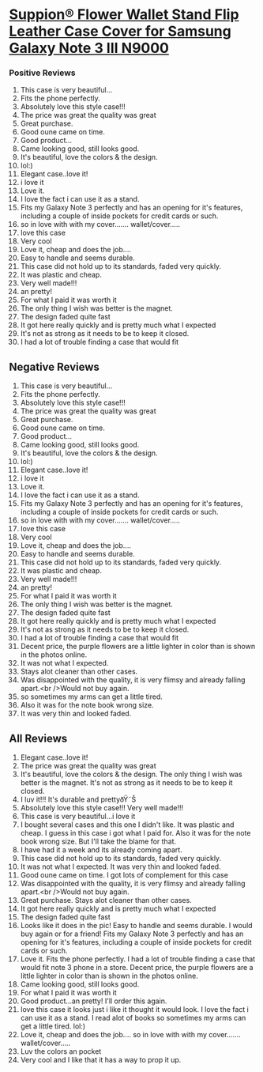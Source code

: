 # [Suppion® Flower Wallet Stand Flip Leather Case Cover for Samsung Galaxy Note 3 III N9000](https://products.checkmycream.com/products/Suppion(r)-Flower-Wallet-Stand-Flip-Leather-Case-Cover-for-Samsung-Galaxy-Note-3-III-N9000.html)

### Positive Reviews

<ol>
      <li>This case is very beautiful...</li>
      <li>Fits the phone perfectly.</li>
      <li>Absolutely love this style case!!!</li>
      <li>The price was great the quality  was great</li>
      <li>Great purchase.</li>
      <li>Good oune came on time.</li>
      <li>Good product...</li>
      <li>Came looking good, still looks good.</li>
      <li>It&#x27;s beautiful, love the colors &amp; the design.</li>
      <li>lol:)</li>
      <li>Elegant case..love it!</li>
      <li>i love it</li>
      <li>Love it.</li>
      <li>I love the fact i can use it as a stand.</li>
      <li>Fits my Galaxy Note 3 perfectly and has an opening for it&#x27;s features, including a couple of inside pockets for credit cards or such.</li>
      <li>so in love with with my cover....... wallet/cover.....</li>
      <li>love this case</li>
      <li>Very cool</li>
      <li>Love it, cheap and does the job....</li>
      <li>Easy to handle and seems durable.</li>
      <li>This case did not hold up to its standards,  faded very quickly.</li>
      <li>It was plastic and cheap.</li>
      <li>Very well made!!!</li>
      <li>an pretty!</li>
      <li>For what I paid it was worth it</li>
      <li>The only thing I wish was better is the magnet.</li>
      <li>The design faded quite fast</li>
      <li>It got here really quickly and is pretty much what I expected</li>
      <li>It&#x27;s not as strong as it needs to be to keep it closed.</li>
      <li>I had a lot of trouble finding a case that would fit</li>
</ol>


<h2>Negative Reviews</h2>
<ol>
<li> This case is very beautiful...</li>
<li> Fits the phone perfectly.</li>
<li> Absolutely love this style case!!!</li>
<li> The price was great the quality  was great</li>
<li> Great purchase.</li>
<li> Good oune came on time.</li>
<li> Good product...</li>
<li> Came looking good, still looks good.</li>
<li> It&#x27;s beautiful, love the colors &amp; the design.</li>
<li> lol:)</li>
<li> Elegant case..love it!</li>
<li> i love it</li>
<li> Love it.</li>
<li> I love the fact i can use it as a stand.</li>
<li> Fits my Galaxy Note 3 perfectly and has an opening for it&#x27;s features, including a couple of inside pockets for credit cards or such.</li>
<li> so in love with with my cover....... wallet/cover.....</li>
<li> love this case</li>
<li> Very cool</li>
<li> Love it, cheap and does the job....</li>
<li> Easy to handle and seems durable.</li>
<li> This case did not hold up to its standards,  faded very quickly.</li>
<li> It was plastic and cheap.</li>
<li> Very well made!!!</li>
<li> an pretty!</li>
<li> For what I paid it was worth it</li>
<li> The only thing I wish was better is the magnet.</li>
<li> The design faded quite fast</li>
<li> It got here really quickly and is pretty much what I expected</li>
<li> It&#x27;s not as strong as it needs to be to keep it closed.</li>
<li> I had a lot of trouble finding a case that would fit</li>
<li> Decent price, the purple flowers are a little lighter in color than is shown in the photos online.</li>
<li> It was not what I expected.  </li>
<li> Stays alot cleaner than other cases.</li>
<li> Was disappointed with the quality, it is very flimsy and already falling apart.&lt;br /&gt;Would not buy again.</li>
<li> so sometimes my arms can get a little tired.</li>
<li> Also it was for the note book wrong size.</li>
<li> It was very thin and looked faded.</li>
</ol>

<h2>All Reviews</h2>

<ol>
    <li> Elegant case..love it!</li>
    <li> The price was great the quality  was great</li>
    <li> It&#x27;s beautiful, love the colors &amp; the design. The only thing I wish was better is the magnet. It&#x27;s not as strong as it needs to be to keep it closed.</li>
    <li> I luv it!!! It&#x27;s durable and prettyðŸ˜Š</li>
    <li> Absolutely love this style case!!! Very well made!!!</li>
    <li> This case is very beautiful...i love it</li>
    <li> I bought several cases and this one I didn&#x27;t like. It was plastic and cheap. I guess in this case i got what I paid for. Also it was for the note book wrong size. But I&#x27;ll take the blame for that.</li>
    <li> I have had it a week and its already coming apart.</li>
    <li> This case did not hold up to its standards,  faded very quickly.</li>
    <li> It was not what I expected.  It was very thin and looked faded.</li>
    <li> Good oune came on time. I got lots of complement for this case</li>
    <li> Was disappointed with the quality, it is very flimsy and already falling apart.&lt;br /&gt;Would not buy again.</li>
    <li> Great purchase. Stays alot cleaner than other cases.</li>
    <li> It got here really quickly and is pretty much what I expected</li>
    <li> The design faded quite fast</li>
    <li> Looks like it does in the pic! Easy to handle and seems durable. I would buy again or for a friend! Fits my Galaxy Note 3 perfectly and has an opening for it&#x27;s features, including a couple of inside pockets for credit cards or such.</li>
    <li> Love it. Fits the phone perfectly. I had a lot of trouble finding a case that would fit note 3 phone in a store. Decent price, the purple flowers are a little lighter in color than is shown in the photos online.</li>
    <li> Came looking good, still looks good.</li>
    <li> For what I paid it was worth it</li>
    <li> Good product...an pretty! I&#x27;ll order this again.</li>
    <li> love this case it looks just i like it thought it would look. I love the fact i can use it as a stand. I read alot of books so sometimes my arms can get a little tired. lol:)</li>
    <li> Love it, cheap and does the job.... so in love with with my cover....... wallet/cover.....</li>
    <li> Luv the colors an pocket</li>
    <li> Very cool and I like that it has a way to prop it up.</li>
</ol>




